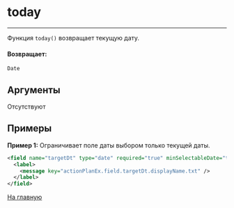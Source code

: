 # today

---

Функция `today()` возвращает текущую дату.

#### Возвращает:

`Date`

## Аргументы

Отсутствуют

## Примеры

**Пример 1:** Ограничивает поле даты выбором только текущей даты.
```xml
<field name="targetDt" type="date" required="true" minSelectableDate="today()" maxSelectableDate="issue.targetDt">
  <label>
    <message key="actionPlanEx.field.targetDt.displayName.txt" />
  </label>
</field>
```



[На главную](./)